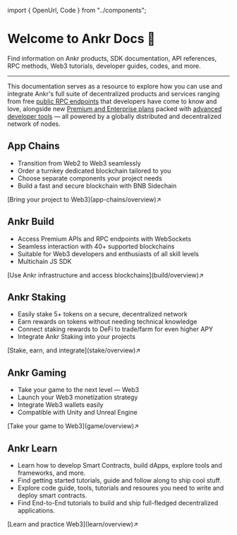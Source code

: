 import { OpenUrl, Code } from "../components";

# Welcome to Ankr Docs 👋

Find information on Ankr products, SDK documentation, API references, RPC methods, Web3 tutorials, developer guides, codes, and more.
____________________________________

This documentation serves as a resource to explore how you can use and integrate Ankr's full suite of decentralized products and services ranging from free [public RPC endpoints](https://www.ankr.com/protocol/) that developers have come to know and love, alongside new [Premium and Enterprise plans](https://www.ankr.com/protocol/account/) packed with [advanced developer tools](https://www.ankr.com/advanced-api/) — all powered by a globally distributed and decentralized network of nodes.

## App Chains
* Transition from Web2 to Web3 seamlessly
* Order a turnkey dedicated blockchain tailored to you
* Choose separate components your project needs
* Build a fast and secure blockchain with BNB Sidechain
<div className="p-4 border border-gray-200 dark:border-gray-900 rounded mt-6">
  [Bring your project to Web3](app-chains/overview)↗
</div>

## Ankr Build
* Access Premium APIs and RPC endpoints with WebSockets
* Seamless interaction with 40+ supported blockchains
* Suitable for Web3 developers and enthusiasts of all skill levels
* Multichain JS SDK
<div className="p-4 border border-gray-200 dark:border-gray-900 rounded mt-6">
  [Use Ankr infrastructure and access blockchains](build/overview)↗
</div>


## Ankr Staking
* Easily stake 5+ tokens on a secure, decentralized network
* Earn rewards on tokens without needing technical knowledge
* Connect staking rewards to DeFi to trade/farm for even higher APY
* Integrate Ankr Staking into your projects
<div className="p-4 border border-gray-200 dark:border-gray-900 rounded mt-6">
  [Stake, earn, and integrate](stake/overview)↗
</div>

## Ankr Gaming
* Take your game to the next level — Web3
* Launch your Web3 monetization strategy
* Integrate Web3 wallets easily
* Compatible with Unity and Unreal Engine
<div className="p-4 border border-gray-200 dark:border-gray-900 rounded mt-6">
  [Take your game to Web3](game/overview)↗
</div>

## Ankr Learn

* Learn how to develop Smart Contracts, build dApps, explore tools and frameworks, and more.
* Find getting started tutorials, guide and follow along to ship cool stuff.
* Explore code guide, tools, tutorials and resoures you need to write and deploy smart contracts.
* Find End-to-End tutorials to build and ship full-fledged decentralized applications.
<div className="p-4 border border-gray-200 dark:border-gray-900 rounded mt-6">
  [Learn and practice Web3](learn/overview)↗
</div>
